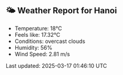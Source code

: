 <!-- WEATHER-START -->
## 🌤 Weather Report for Hanoi

- Temperature: 18°C
- Feels like: 17.32°C
- Conditions: overcast clouds
- Humidity: 56%
- Wind Speed: 2.81 m/s

Last updated: 2025-03-17 01:46:10 UTC
<!-- WEATHER-END -->
